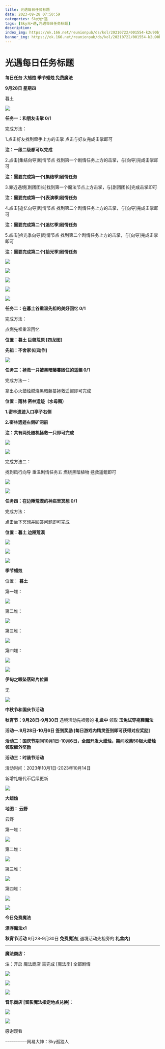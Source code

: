 ```yaml
---
title: 光遇每日任务标题
date: 2023-09-28 07:50:59
categories: Sky光•遇
tags: [Sky光•遇,光遇每日任务标题]
description: 
index_img: https://ok.166.net/reunionpub/ds/kol/20210722/001554-k2u90bj7ay.png?imageView&thumbnail=600x0&type=jpg
banner_img: https://ok.166.net/reunionpub/ds/kol/20210722/001554-k2u90bj7ay.png?imageView&thumbnail=600x0&type=jpg
---
```

# 光遇每日任务标题
**每日任务 大蜡烛 季节蜡烛 免费魔法**

 **9月28日 星期四**

暮土

![](https://img.166.net/reunionpub/ds/kol/20230928/001903-p0q25lneok.jpg)

 **任务一：和朋友击掌 0/1**

完成方法：

1.点击好友找到牵手上方的击掌 点击与好友完成击掌即可

 **注：一级二级都可以完成**

2.点击[集结向导]剧情节点 找到第一个剧情任务上方的击掌，与[向导]完成击掌即可

 **注：需要完成第一个[集结季]剧情任务**

3.靠近遇境[剧团团长]找到第一个魔法节点上方击掌，与[剧团团长]完成击掌即可

 **注：需要完成第一个[表演季]剧情任务**

4.点击[追忆向导]剧情节点 找到第二个剧情任务上方的击掌，与[向导]完成击掌即可

 **注：需要完成第二个[追忆季]剧情任务**

5.点击[拾光季向导]剧情节点 找到第二个剧情任务上方的击掌，与[向导]完成击掌即可

 **注：需要完成第二个[拾光季]剧情任务**

![](https://img.166.net/reunionpub/ds/kol/20230928/001355-we6mb8vlhz.jpeg)

![](https://img.166.net/reunionpub/ds/kol/20230928/001403-srusdvjq32.jpeg)

![](https://img.166.net/reunionpub/ds/kol/20230928/001417-4fqs5n8mtr.png)

![](https://img.166.net/reunionpub/ds/kol/20230928/001426-wefz91qa3s.jpg)

![](https://img.166.net/reunionpub/ds/kol/20230928/001433-4bdhf2erwq.jpg)

 **任务二：在暮土谷重温先祖的美好回忆 0/1**

完成方法：

点燃先祖重温回忆

 **位置：暮土 巨兽荒原 [四龙图]**

 **先祖：不舍家长[动作]**

![](https://img.166.net/reunionpub/ds/kol/20230928/001505-wqzo3bm0fy.jpg)

 **任务三：拯救一只被黑暗藤蔓困住的遥鲲 0/1**

完成方法一：

拿出心火蜡烛燃烧黑暗藤蔓拯救遥鲲即可完成

 **位置：雨林 密林遗迹（水母图）**

 **1.密林遗迹入口亭子右侧**

 **2.密林遗迹右侧矿洞前**

 **注：共有两处随机拯救一只即可完成**

![](https://img.166.net/reunionpub/ds/kol/20230928/001543-mcz3r204eu.png)

![](https://img.166.net/reunionpub/ds/kol/20230928/001557-emfoydzuks.png)

完成方法二：

找到风行向导 重温剧情任务五 燃烧黑暗植物 拯救遥鲲即可

![](https://img.166.net/reunionpub/ds/kol/20230928/001617-ufj5vthsw4.jpeg)

![](https://img.166.net/reunionpub/ds/kol/20230928/001643-jy5vucdolz.png)

 **任务四：在边陲荒漠的神庙里冥想 0/1**

完成方法：

点击坐下冥想并回答问题即可完成

 **位置：暮土 边陲荒漠**

![](https://img.166.net/reunionpub/ds/kol/20230928/001656-0tgi7bsy1f.jpeg)

![](https://img.166.net/reunionpub/ds/kol/20230928/001704-n5j7yufvbe.jpeg)

![](https://img.166.net/reunionpub/ds/kol/20230502/053253-tkp31d0r2j.png)

 **季节蜡烛**

位置： **暮土**

第一堆：

![](https://img.166.net/reunionpub/ds/kol/20230928/000114-56j9sskdbf.jpeg)

第二堆：

![](https://img.166.net/reunionpub/ds/kol/20230928/000203-oz0s7rnd9k.jpeg)

第三堆：

![](https://img.166.net/reunionpub/ds/kol/20230928/000212-s1o4pg9zrd.jpeg)

第四堆：

![](https://img.166.net/reunionpub/ds/kol/20230928/000220-j3wyfsekpi.jpeg)

![](https://img.166.net/reunionpub/ds/kol/20230502/053253-tkp31d0r2j.png)

 **伊甸之眼坠落碎片位置**

无

![](https://img.166.net/reunionpub/ds/kol/20230502/053253-tkp31d0r2j.png)

 **中秋节和国庆节活动**

 **秋宵节：9月28日-9月30日** 遇境活动先祖旁的 **礼盒中** 领取 **玉兔试穿拖鞋魔法**

 **活动一.9月28日-10月6日 签到奖励 [每日游戏内精灵签到即可获得对应奖励]**

 **活动二：国庆节期间10月1日-10月6日，全图开发大蜡烛，期间收集50根大蜡烛领取额外奖励**

 **活动三：时装节活动**

活动时间：2023年10月1日-2023年10月14日

新增礼帽代币后续更新

![](https://img.166.net/reunionpub/ds/kol/20230501/003537-boqnslm12s.png)

 **大蜡烛**

 **地图： 云野**

云野

第一堆：

![](https://img.166.net/reunionpub/ds/kol/20230928/000409-1gojz648i7.png)

第二堆：

![](https://img.166.net/reunionpub/ds/kol/20230928/001026-37a4rw82k9.png)

第三堆：

![](https://img.166.net/reunionpub/ds/kol/20230928/001045-h432p9qvum.png)

第四堆：

![](https://img.166.net/reunionpub/ds/kol/20230928/001055-5jm9qk0g4l.png)

![](https://img.166.net/reunionpub/ds/kol/20221018/100256-wzutnocka0.png)

 **今日免费魔法**

 **漂浮魔法x1**

 **秋宵节活动** 9月28-9月30日 **免费魔法[** 遇境活动先祖旁的 **礼盒内]**

 ****

**魔法商店：**

注：开启 魔法商店 需完成 [魔法季] 全部剧情

![](https://img.166.net/reunionpub/ds/kol/20221018/100559-oibznvdtus.png)

![](https://img.166.net/reunionpub/ds/kol/20230928/001216-zyv2798c1o.jpeg)

![](https://img.166.net/reunionpub/ds/kol/20230928/005151-w4k3jlcpo0.jpg)

 **音乐商店 [留影魔法指定地点兑换]：**

![](https://img.166.net/reunionpub/ds/kol/20230925/000701-6btzjfysqk.jpeg)

![](https://img.166.net/reunionpub/ds/kol/20230502/235738-ls601349yq.png)

感谢观看

\-----------网易大神：Sky孤独人


